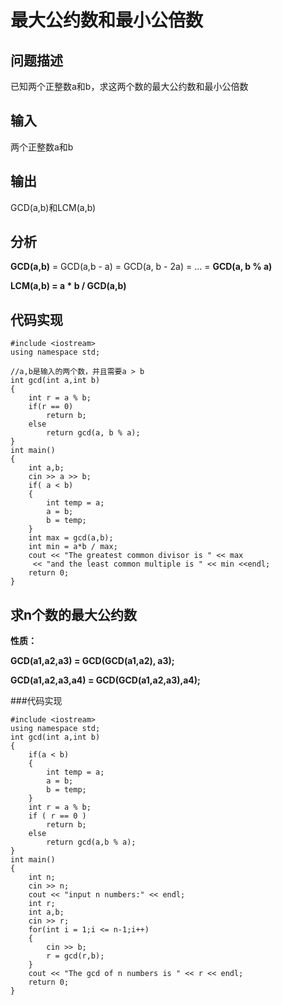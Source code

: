 # 最大公约数和最小公倍数

## 问题描述
已知两个正整数a和b，求这两个数的最大公约数和最小公倍数

## 输入
两个正整数a和b

## 输出
GCD(a,b)和LCM(a,b)

## 分析

**GCD(a,b)** = GCD(a,b - a) = GCD(a, b - 2a) = ... = **GCD(a, b % a)**


**LCM(a,b) = a * b / GCD(a,b)**



## 代码实现

	#include <iostream>
	using namespace std;
	
	//a,b是输入的两个数，并且需要a > b
	int gcd(int a,int b) 
	{
		int r = a % b;
		if(r == 0)
			return b;
		else 
			return gcd(a, b % a);
	}
	int main()
	{
		int a,b;
		cin >> a >> b;
		if( a < b)
		{
			int temp = a;
			a = b;
			b = temp;
		}
		int max = gcd(a,b);
		int min = a*b / max;
		cout << "The greatest common divisor is " << max
		 << "and the least common multiple is " << min <<endl;
		return 0;
	}
	

## 求n个数的最大公约数


**性质：**
 
 **GCD(a1,a2,a3) = GCD(GCD(a1,a2), a3);**
 
 **GCD(a1,a2,a3,a4) = GCD(GCD(a1,a2,a3),a4);**
 
 
###代码实现
 
 	#include <iostream>
 	using namespace std;
 	int gcd(int a,int b)
 	{
 		if(a < b)
 		{
 			int temp = a;
 			a = b;
 			b = temp;
 		}
 		int r = a % b;
 		if ( r == 0 )
 			return b;
 		else 
 			return gcd(a,b % a);
 	}
 	int main()
 	{
 		int n;
 		cin >> n;
 		cout << "input n numbers:" << endl;
 		int r;
 		int a,b;
 		cin >> r;
 		for(int i = 1;i <= n-1;i++)
 		{
 			cin >> b;
 			r = gcd(r,b);
 		}
 		cout << "The gcd of n numbers is " << r << endl;
 		return 0;
 	}
 	
 
 
 
